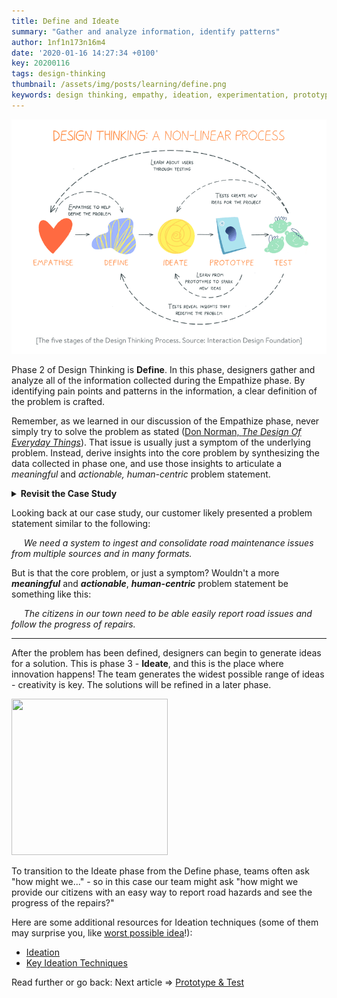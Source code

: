 ```yaml
---
title: Define and Ideate
summary: "Gather and analyze information, identify patterns"
author: 1nf1n173n16m4
date: '2020-01-16 14:27:34 +0100'
key: 20200116
tags: design-thinking
thumbnail: /assets/img/posts/learning/define.png
keywords: design thinking, empathy, ideation, experimentation, prototype, test, define
---
```


![Define](/assets/img/posts/learning/define.png)

Phase 2 of Design Thinking is  **Define**.  In this phase, designers gather and analyze all of the information collected during the Empathize phase.  By identifying pain points and patterns in the information, a clear definition of the problem is crafted.
<!--more-->
Remember, as we learned in our discussion of the Empathize phase, never simply try to solve the problem as stated ([Don Norman, _The Design Of Everyday Things_](https://jnd.org/the-design-of-everyday-things-revised-and-expanded-edition/)).  That issue is usually just a symptom of the underlying problem. Instead, derive insights into the core problem by synthesizing the data collected in phase one, and use those insights to articulate a _meaningful_ and _actionable, human-centric_ problem statement.



<details><summary><b>Revisit the Case Study</b></summary>
<br>
Consider this example scenario: a municipality has an aging infrastructure and an archaic system for managing road crews.  They receive numerous phone calls and verbal complaints reporting road issues. These issues are then recorded in spreadsheets or email threads before a road crew is dispatched.  Many issues are never acted upon and citizens often call with complaints that repairs have not been completed.

The customer requests that a software development team provide a solution that ingests and consolidates data from multiple and varied existing data sources (email, spreadsheets) and then provides a daily report of new issues.

The true solution however - the most meaningful result - might be to provide a free mobile app that allows citizens to easily report a road issue (pothole, debris, etc.) which loads a centralized queue for dispatchers.  The app allows the road crew to report real-time status of repairs.

In this example, the customer's identification of the problem is influenced by the immediate pain point of having too much incoming data in too many formats.  The designer, however, delves to the root problem and envisions a more innovative solution.  One that not only addresses the unmanaged data, but provides real-time feedback to the citizen, dispatcher, and road crew so that nothing falls through the cracks and everyone is accountable for the condition of the roads.
<hr>
</details>

Looking back at our case study, our customer likely presented a problem statement similar to the following:

 &nbsp;&nbsp;&nbsp;&nbsp;&nbsp;_We need a system to ingest and consolidate road maintenance issues from multiple sources and in many formats._

But is that the core problem, or just a symptom?  Wouldn't a more **_meaningful_** and **_actionable_**, **_human-centric_** problem statement be something like this:

&nbsp;&nbsp;&nbsp;&nbsp;&nbsp;_The citizens in our town need to be able easily report road issues and follow the progress of repairs._

<hr>

After the problem has been defined, designers can begin to generate ideas for a solution.  This is phase 3 - **Ideate**, and this is the place where innovation happens!  The team generates the widest possible range of ideas - creativity is key. The solutions will be refined in a later phase.



<img src="https://user-images.githubusercontent.com/57373296/76125872-bcdfba00-5fcb-11ea-8c74-05867cfc8b1e.png" width="250" height="250">
</p>
To transition to the Ideate phase from the Define phase, teams often ask "how might we..." - so in this case our team might ask "how might we provide our citizens with an easy way to report road hazards and see the progress of the repairs?"


Here are some additional resources for Ideation techniques (some of them may surprise you, like [worst possible idea](https://youtu.be/XOA6s6YCKnQ)!):
- [Ideation](https://www.interaction-design.org/literature/topics/ideation/)
- [Key Ideation Techniques](https://careerfoundry.com/en/blog/ux-design/what-is-ideation-in-design-thinking)

Read further or go back:
Next article => [Prototype & Test](../prototype-and-test/)
